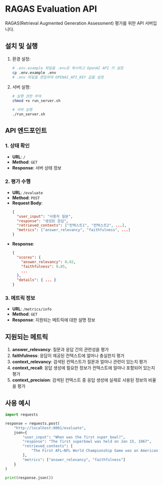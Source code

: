 # RAGAS Evaluation API

RAGAS(Retrieval Augmented Generation Assessment) 평가를 위한 API 서버입니다.

## 설치 및 실행

1. 환경 설정:
   ```bash
   # .env.example 파일을 .env로 복사하고 OpenAI API 키 설정
   cp .env.example .env
   # .env 파일을 편집하여 OPENAI_API_KEY 값을 설정
   ```

2. 서버 실행:
   ```bash
   # 실행 권한 부여
   chmod +x run_server.sh
   
   # 서버 실행
   ./run_server.sh
   ```

## API 엔드포인트

### 1. 상태 확인

- **URL**: `/`
- **Method**: `GET`
- **Response**: 서버 상태 정보

### 2. 평가 수행

- **URL**: `/evaluate`
- **Method**: `POST`
- **Request Body**:
  ```json
  {
    "user_input": "사용자 질문",
    "response": "생성된 응답",
    "retrieved_contexts": ["컨텍스트1", "컨텍스트2", ...],
    "metrics": ["answer_relevancy", "faithfulness", ...]
  }
  ```
- **Response**:
  ```json
  {
    "scores": {
      "answer_relevancy": 0.92,
      "faithfulness": 0.85,
      ...
    },
    "details": { ... }
  }
  ```

### 3. 메트릭 정보

- **URL**: `/metrics/info`
- **Method**: `GET`
- **Response**: 지원되는 메트릭에 대한 설명 정보

## 지원되는 메트릭

1. **answer_relevancy**: 질문과 응답 간의 관련성을 평가
2. **faithfulness**: 응답이 제공된 컨텍스트에 얼마나 충실한지 평가
3. **context_relevancy**: 검색된 컨텍스트가 질문과 얼마나 관련이 있는지 평가
4. **context_recall**: 응답 생성에 필요한 정보가 컨텍스트에 얼마나 포함되어 있는지 평가
5. **context_precision**: 검색된 컨텍스트 중 응답 생성에 실제로 사용된 정보의 비율을 평가

## 사용 예시

```python
import requests

response = requests.post(
    "http://localhost:8001/evaluate",
    json={
        "user_input": "When was the first super bowl?",
        "response": "The first superbowl was held on Jan 15, 1967",
        "retrieved_contexts": [
            "The First AFL–NFL World Championship Game was an American football game played on January 15, 1967, at the Los Angeles Memorial Coliseum in Los Angeles."
        ],
        "metrics": ["answer_relevancy", "faithfulness"]
    }
)

print(response.json())
``` 